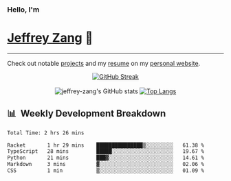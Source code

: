 
### Hello, I'm 
# [Jeffrey Zang](https://www.linkedin.com/in/jeffreyzang/) 🦀

---

Check out notable [projects](https://jeffz.dev/projects) and my [resume](https://jeffz.dev/resume) on my [personal website](https://jeffz.dev/).

<div align = 'center'>

[![GitHub Streak](https://github-readme-streak-stats.herokuapp.com/?user=jeffrey-zang&theme=tokyonight)](https://git.io/streak-stats)
<br></br>
![jeffrey-zang's GitHub stats](https://github-readme-stats.vercel.app/api?username=jeffrey-zang&show_icons=true&theme=tokyonight&hide_rank=true&hide=stars) 
[![Top Langs](https://github-readme-stats.vercel.app/api/top-langs/?username=jeffrey-zang&hide=ShaderLab,HLSL&layout=compact&theme=tokyonight)](https://github.com/anuraghazra/github-readme-stats)

</div>

## 📊 &nbsp;Weekly Development Breakdown
<!--START_SECTION:waka-->

```txt
Total Time: 2 hrs 26 mins

Racket       1 hr 29 mins    ███████████████▒░░░░░░░░░   61.38 %
TypeScript   28 mins         █████░░░░░░░░░░░░░░░░░░░░   19.67 %
Python       21 mins         ███▓░░░░░░░░░░░░░░░░░░░░░   14.61 %
Markdown     3 mins          ▓░░░░░░░░░░░░░░░░░░░░░░░░   02.06 %
CSS          1 min           ▒░░░░░░░░░░░░░░░░░░░░░░░░   01.09 %
```

<!--END_SECTION:waka-->

